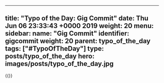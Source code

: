 
---
title: "Typo of the Day: Gig Commit"
date: Thu Jun 06 23:33:43 +0000 2019
weight: 20
menu:
  sidebar:
    name: "Gig Commit"
    identifier: gigcommit
    weight: 20
    parent: typo_of_the_day
tags: ["#TypoOfTheDay"]
type: posts/typo_of_the_day
hero: images/posts/typo_of_the_day.jpg
---


{{<tweet user="mariatta" id="1136778225181270016">}}

